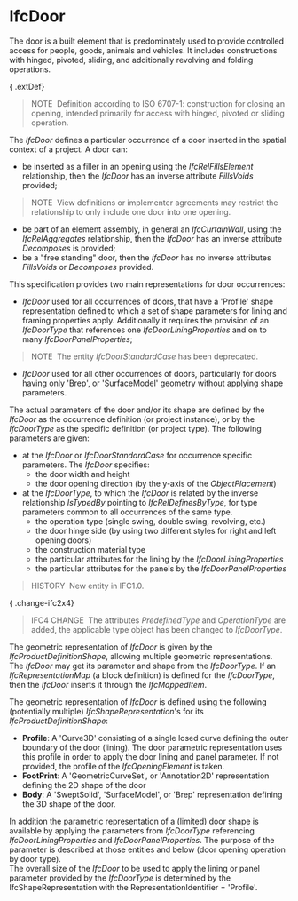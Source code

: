 IfcDoor
=======

The door is a built element that is predominately used to provide controlled access for people, goods, animals and vehicles. It includes constructions with hinged, pivoted, sliding, and additionally revolving and folding operations.

{ .extDef}
> NOTE&nbsp; Definition according to ISO 6707-1: construction for closing an opening, intended primarily for access with hinged, pivoted or sliding operation.  

The _IfcDoor_ defines a particular occurrence of a door inserted in the spatial context of a project. A door can:  
* be inserted as a filler in an opening using the _IfcRelFillsElement_ relationship, then the _IfcDoor_ has an inverse attribute _FillsVoids_ provided;
>NOTE&nbsp; View definitions or implementer agreements may restrict the relationship to only include one door into one opening.

* be part of an element assembly, in general an _IfcCurtainWall_, using the _IfcRelAggregates_ relationship, then the _IfcDoor_ has an inverse attribute _Decomposes_ is provided;
* be a "free standing" door, then the _IfcDoor_ has no inverse attributes _FillsVoids_ or _Decomposes_ provided.

This specification provides two main representations for door occurrences:  

* _IfcDoor_ used for all occurrences of doors, that have a 'Profile' shape representation defined to which a set of shape parameters for lining and framing properties apply. Additionally it requires the provision of an _IfcDoorType_ that references one _IfcDoorLiningProperties_ and on to many _IfcDoorPanelProperties_;
> NOTE&nbsp; The entity _IfcDoorStandardCase_ has been deprecated.
* _IfcDoor_ used for all other occurrences of doors, particularly for doors having only 'Brep', or 'SurfaceModel' geometry without applying shape parameters.

  
The actual parameters of the door and/or its shape are defined by the _IfcDoor_ as the occurrence definition (or project instance), or by the _IfcDoorType_ as the specific definition (or project type). The following parameters are given: 

* at the _IfcDoor_ or _IfcDoorStandardCase_ for occurrence specific parameters. The _IfcDoor_ specifies:
    * the door width and height
    * the door opening direction (by the y-axis of the _ObjectPlacement_)
* at the _IfcDoorType_, to which the _IfcDoor_ is related by the inverse relationship _IsTypedBy_ pointing to _IfcRelDefinesByType_, for type parameters common to all occurrences of the same type.
    * the operation type (single swing, double swing, revolving, etc.)
    * the door hinge side (by using two different styles for right and left opening doors)
    * the construction material type
    * the particular attributes for the lining by the _IfcDoorLiningProperties_
    * the particular attributes for the panels by the _IfcDoorPanelProperties_ 

> HISTORY&nbsp; New entity in IFC1.0.

{ .change-ifc2x4}
> IFC4 CHANGE&nbsp; The attributes _PredefinedType_ and _OperationType_ are added, the applicable type object has been changed to _IfcDoorType_.
  
The geometric representation of _IfcDoor_ is given by the _IfcProductDefinitionShape_, allowing multiple geometric representations. The _IfcDoor_ may get its parameter and shape from the _IfcDoorType_. If an _IfcRepresentationMap_ (a block definition) is defined for the _IfcDoorType_, then the _IfcDoor_ inserts it through the _IfcMappedItem_.  

The geometric representation of _IfcDoor_ is defined using the following (potentially multiple) _IfcShapeRepresentation_'s for its _IfcProductDefinitionShape_:  

* **Profile**: A 'Curve3D' consisting of a single losed curve defining the outer boundary of the door (lining). The door parametric representation uses this profile in order to apply the door lining and panel parameter. If not provided, the profile of the _IfcOpeningElement_ is taken.
* **FootPrint**: A 'GeometricCurveSet', or 'Annotation2D' representation defining the 2D shape of the door 
* **Body**: A 'SweptSolid', 'SurfaceModel', or 'Brep' representation defining the 3D shape of the door.

In addition the parametric representation of a (limited) door shape is available by applying the parameters from _IfcDoorType_ referencing _IfcDoorLiningProperties_ and _IfcDoorPanelProperties_. The purpose of the parameter is described at those entities and below (door opening operation by door type).  
The overall size of the _IfcDoor_ to be used to apply the lining or panel parameter provided by the _IfcDoorType_ is determined by the IfcShapeRepresentation with the RepresentationIdentifier = 'Profile'.

